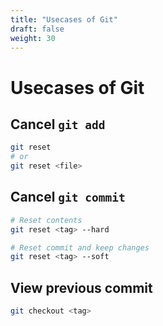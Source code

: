 ```yaml
---
title: "Usecases of Git"
draft: false
weight: 30
---
```


# Usecases of Git

## Cancel `git add`

```sh
git reset
# or
git reset <file>
```

## Cancel `git commit`

```sh
# Reset contents 
git reset <tag> --hard

# Reset commit and keep changes
git reset <tag> --soft
```

## View previous commit

```sh
git checkout <tag>
```
